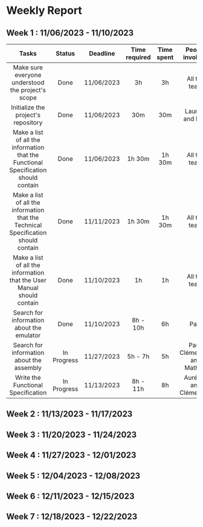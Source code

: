 # Weekly Report

## Week 1 : 11/06/2023 - 11/10/2023

Tasks | Status | Deadline | Time required | Time spent | People involved
:---: | :---: | :---: | :---: | :---: | :---:
Make sure everyone understood the project's scope | Done | 11/06/2023 | 3h | 3h | All the team
Initialize the project's repository | Done | 11/06/2023 | 30m | 30m | Laurent and Paul
Make a list of all the information that the Functional Specification should contain | Done | 11/06/2023 | 1h 30m | 1h 30m | All the team
Make a list of all the information that the Technical Specification should contain | Done | 11/11/2023 | 1h 30m | 1h 30m | All the team
Make a list of all the information that the User Manual should contain | Done | 11/10/2023 | 1h | 1h | All the team
Search for information about the emulator | Done | 11/10/2023 | 8h - 10h | 6h | Paul
Search for information about the assembly | In Progress | 11/27/2023 | 5h - 7h | 5h | Paul, Clémentine and Mathias
Write the Functional Specification | In Progress | 11/13/2023 | 8h - 11h | 8h | Aurélien and Clémentine


## Week 2 : 11/13/2023 - 11/17/2023



## Week 3 : 11/20/2023 - 11/24/2023



## Week 4 : 11/27/2023 - 12/01/2023



## Week 5 : 12/04/2023 - 12/08/2023



## Week 6 : 12/11/2023 - 12/15/2023



## Week 7 : 12/18/2023 - 12/22/2023